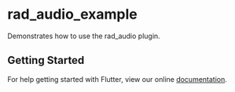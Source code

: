 # rad_audio_example

Demonstrates how to use the rad_audio plugin.

## Getting Started

For help getting started with Flutter, view our online
[documentation](http://flutter.io/).
